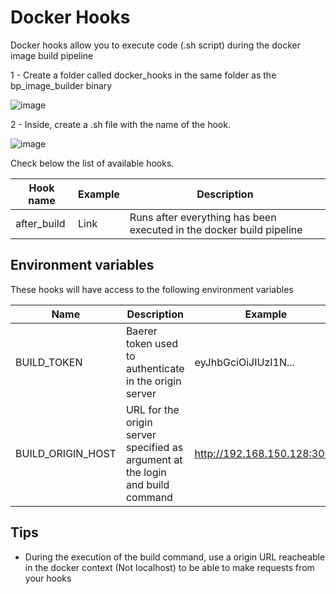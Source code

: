 # Docker Hooks

Docker hooks allow you to execute code (.sh script) during the docker image build pipeline

1 - Create a folder called docker_hooks in the same folder as the bp_image_builder binary

![image](https://user-images.githubusercontent.com/13484138/155405333-813926b2-6be2-48b8-8ae6-611abd7c47fb.png)

2 - Inside, create a .sh file with the name of the hook.

![image](https://user-images.githubusercontent.com/13484138/155405493-e9bae164-f831-4a47-9de0-8e0af0f08792.png)

Check below the list of available hooks.

|Hook name|Example|Description|
|---|---|---|
|after_build|Link|Runs after everything has been executed in the docker build pipeline|

## Environment variables

These hooks will have access to the following environment variables

|Name|Description|Example|
|---|---|---|
|BUILD_TOKEN|Baerer token used to authenticate in the origin server|eyJhbGciOiJIUzI1N...|
|BUILD_ORIGIN_HOST|URL for the origin server specified as argument at the login and build command |http://192.168.150.128:3000|

## Tips

-  During the execution of the build command, use a origin URL reacheable in the docker context (Not localhost) to be able to make requests from your hooks
